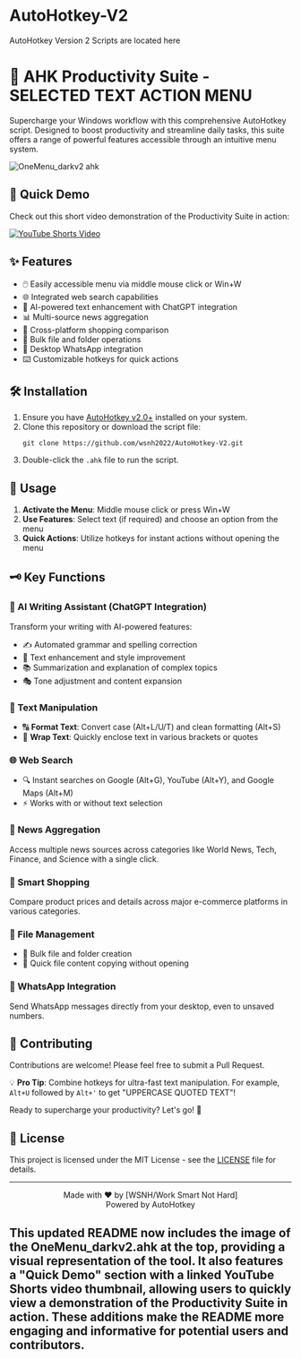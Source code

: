 # AutoHotkey-V2
AutoHotkey Version 2 Scripts are located here

# 🚀 AHK Productivity Suite - SELECTED TEXT ACTION MENU 

Supercharge your Windows workflow with this comprehensive AutoHotkey script. Designed to boost productivity and streamline daily tasks, this suite offers a range of powerful features accessible through an intuitive menu system.

![OneMenu_darkv2 ahk](https://github.com/user-attachments/assets/c422e2e6-06b2-43c0-902c-ab40cee14756)

## 🎥 Quick Demo

Check out this short video demonstration of the Productivity Suite in action:

[![YouTube Shorts Video](https://img.youtube.com/vi/aagzxVRo4I0/0.jpg)](https://www.youtube.com/shorts/aagzxVRo4I0)

## ✨ Features

- 🖱️ Easily accessible menu via middle mouse click or Win+W
- 🌐 Integrated web search capabilities
- 🤖 AI-powered text enhancement with ChatGPT integration
- 📊 Multi-source news aggregation
- 🛒 Cross-platform shopping comparison
- 📁 Bulk file and folder operations
- 💬 Desktop WhatsApp integration
- ⌨️ Customizable hotkeys for quick actions

## 🛠️ Installation

1. Ensure you have [AutoHotkey v2.0+](https://www.autohotkey.com/) installed on your system.
2. Clone this repository or download the script file:
   ```
   git clone https://github.com/wsnh2022/AutoHotkey-V2.git
   ```
3. Double-click the `.ahk` file to run the script.

## 🎯 Usage

1. **Activate the Menu**: Middle mouse click or press Win+W
2. **Use Features**: Select text (if required) and choose an option from the menu
3. **Quick Actions**: Utilize hotkeys for instant actions without opening the menu

## 🗝️ Key Functions

### 🤖 AI Writing Assistant (ChatGPT Integration)
Transform your writing with AI-powered features:
- ✍️ Automated grammar and spelling correction
- 💎 Text enhancement and style improvement
- 📚 Summarization and explanation of complex topics
- 🎭 Tone adjustment and content expansion

### 📝 Text Manipulation
- 🔠 **Format Text**: Convert case (Alt+L/U/T) and clean formatting (Alt+S)
- 🔣 **Wrap Text**: Quickly enclose text in various brackets or quotes

### 🌐 Web Search
- 🔍 Instant searches on Google (Alt+G), YouTube (Alt+Y), and Google Maps (Alt+M)
- ⚡ Works with or without text selection

### 📰 News Aggregation
Access multiple news sources across categories like World News, Tech, Finance, and Science with a single click.

### 🛒 Smart Shopping
Compare product prices and details across major e-commerce platforms in various categories.

### 📂 File Management
- 📁 Bulk file and folder creation
- 📄 Quick file content copying without opening

### 💬 WhatsApp Integration
Send WhatsApp messages directly from your desktop, even to unsaved numbers.

## 👥 Contributing

Contributions are welcome! Please feel free to submit a Pull Request.

💡 **Pro Tip**: Combine hotkeys for ultra-fast text manipulation. For example, `Alt+U` followed by `Alt+'` to get "UPPERCASE QUOTED TEXT"!

Ready to supercharge your productivity? Let's go! 🚀

## 📄 License

This project is licensed under the MIT License - see the [LICENSE](LICENSE) file for details.

---

<p align="center">
  Made with ❤️ by [WSNH/Work Smart Not Hard]
  <br>
  Powered by AutoHotkey
</p>

This updated README now includes the image of the OneMenu_darkv2.ahk at the top, providing a visual representation of the tool. It also features a "Quick Demo" section with a linked YouTube Shorts video thumbnail, allowing users to quickly view a demonstration of the Productivity Suite in action. These additions make the README more engaging and informative for potential users and contributors.
---
